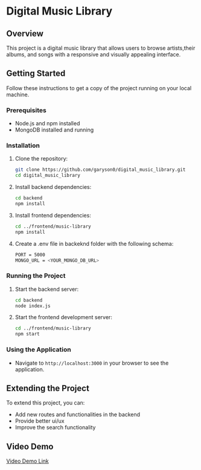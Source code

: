# Digital Music Library

## Overview

This project is a digital music library that allows users to browse artists,their albums, and songs with a responsive and visually appealing interface.

## Getting Started

Follow these instructions to get a copy of the project running on your local machine.

### Prerequisites

- Node.js and npm installed
- MongoDB installed and running

### Installation

1. Clone the repository:

   ```bash
   git clone https://github.com/garyson0/digital_music_library.git
   cd digital_music_library
   ```

2. Install backend dependencies:

   ```bash
   cd backend
   npm install
   ```

3. Install frontend dependencies:

   ```bash
   cd ../frontend/music-library
   npm install
   ```

4. Create a .env file in backeknd folder with the following schema:
   ```bash
   PORT = 5000
   MONGO_URL = <YOUR_MONGO_DB_URL>
   ```

### Running the Project

1. Start the backend server:

   ```bash
   cd backend
   node index.js
   ```

2. Start the frontend development server:
   ```bash
   cd ../frontend/music-library
   npm start
   ```

### Using the Application

- Navigate to `http://localhost:3000` in your browser to see the application.

## Extending the Project

To extend this project, you can:

- Add new routes and functionalities in the backend
- Provide better ui/ux
- Improve the search functionality

## Video Demo

[Video Demo Link](#https://www.youtube.com/watch?v=742fmLG4Rmo)
